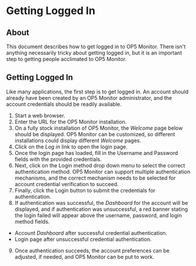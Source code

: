 # Getting Logged In

## About

This document describes how to get logged in to OP5 Monitor. There isn't anything necessarily tricky about getting logged in, but it is an important step to getting people acclimated to OP5 Monitor.

## Getting Logged In

Like many applications, the first step is to get logged in. An account should already have been created by an OP5 Monitor administrator, and the account credentials should be readily available.

1. Start a web browser.
2. Enter the URL for the OP5 Monitor installation.
3. On a fully stock installation of OP5 Monitor, the *Welcome* page below should be displayed. OP5 Monitor can be customized, so different installations could display different *Welcome* pages.
4. Click on the *Log in* link to open the login page.
5. Once the login page has loaded, fill in the Username and Password fields with the provided credentials.
6. Next, click on the Login method drop down menu to select the correct authentication method. OP5 Monitor can support multiple authentication mechanisms, and the correct mechanism needs to be selected for account credential verification to succeed.
7. Finally, click the Login button to submit the credentials for authentication.
8. If authentication was successful, the *Dashboard* for the account will be displayed, and if authentication was unsuccessful, a red banner stating the login failed will appear above the username, password, and login method fields.
  - Account *Dashboard* after successful credential authentication.
  - Login page after unsuccessful credential authentication.

9. Once authentication succeeds, the account preferences can be adjusted, if needed, and OP5 Monitor can be put to work.
